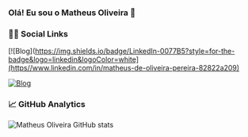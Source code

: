 ### Olá! Eu sou o Matheus Oliveira 👋


###  👨‍💻 Social Links 
[![Blog](https://img.shields.io/badge/LinkedIn-0077B5?style=for-the-badge&logo=linkedin&logoColor=white](https//www.linkedin.com/in/matheus-de-oliveira-pereira-82822a209)

[![Blog](https://img.shields.io/badge/WhatsApp-25D366?style=for-the-badge&logo=whatsapp&logoColor=white)](https://whats.link/tecnology)

### 📈 GitHub Analytics
![Matheus Oliveira GitHub stats](https://github-readme-stats.vercel.app/api?username=matheusoliveira67&show_icons=true&theme=dracula)

